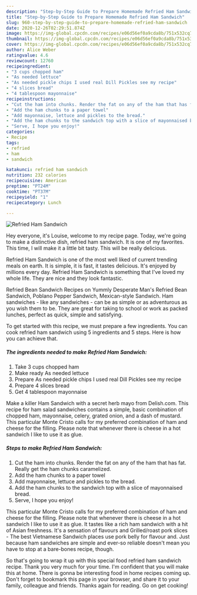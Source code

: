 ```yaml
---
description: "Step-by-Step Guide to Prepare Homemade Refried Ham Sandwich"
title: "Step-by-Step Guide to Prepare Homemade Refried Ham Sandwich"
slug: 960-step-by-step-guide-to-prepare-homemade-refried-ham-sandwich
date: 2020-12-26T02:29:51.874Z
image: https://img-global.cpcdn.com/recipes/e06d56ef0a9cda8b/751x532cq70/refried-ham-sandwich-recipe-main-photo.jpg
thumbnail: https://img-global.cpcdn.com/recipes/e06d56ef0a9cda8b/751x532cq70/refried-ham-sandwich-recipe-main-photo.jpg
cover: https://img-global.cpcdn.com/recipes/e06d56ef0a9cda8b/751x532cq70/refried-ham-sandwich-recipe-main-photo.jpg
author: Alice Weber
ratingvalue: 4.6
reviewcount: 12760
recipeingredient:
- "3 cups chopped ham"
- "As needed lettuce"
- "As needed pickle chips I used real Dill Pickles see my recipe"
- "4 slices bread"
- "4 tablespoon mayonnaise"
recipeinstructions:
- "Cut the ham into chunks. Render the fat on any of the ham that has fat. Really get the ham chunks caramelized."
- "Add the ham chunks to a paper towel"
- "Add mayonnaise, lettuce and pickles to the bread."
- "Add the ham chunks to the sandwich top with a slice of mayonnaised bread."
- "Serve, I hope you enjoy!"
categories:
- Recipe
tags:
- refried
- ham
- sandwich

katakunci: refried ham sandwich 
nutrition: 232 calories
recipecuisine: American
preptime: "PT24M"
cooktime: "PT37M"
recipeyield: "1"
recipecategory: Lunch

---
```



![Refried Ham Sandwich](https://img-global.cpcdn.com/recipes/e06d56ef0a9cda8b/751x532cq70/refried-ham-sandwich-recipe-main-photo.jpg)

Hey everyone, it's Louise, welcome to my recipe page. Today, we're going to make a distinctive dish, refried ham sandwich. It is one of my favorites. This time, I will make it a little bit tasty. This will be really delicious.

Refried Ham Sandwich is one of the most well liked of current trending meals on earth. It is simple, it is fast, it tastes delicious. It's enjoyed by millions every day. Refried Ham Sandwich is something that I've loved my whole life. They are nice and they look fantastic.

Refried Bean Sandwich Recipes on Yummly Desperate Man&#39;s Refried Bean Sandwich, Poblano Pepper Sandwich, Mexican-style Sandwich. Ham sandwiches - like any sandwiches - can be as simple or as adventurous as you wish them to be. They are great for taking to school or work as packed lunches, perfect as quick, simple and satisfying.


To get started with this recipe, we must prepare a few ingredients. You can cook refried ham sandwich using 5 ingredients and 5 steps. Here is how you can achieve that.

<!--inarticleads1-->

##### The ingredients needed to make Refried Ham Sandwich:

1. Take 3 cups chopped ham
1. Make ready As needed lettuce
1. Prepare As needed pickle chips I used real Dill Pickles see my recipe
1. Prepare 4 slices bread
1. Get 4 tablespoon mayonnaise


Make a killer Ham Sandwich with a secret herb mayo from Delish.com. This recipe for ham salad sandwiches contains a simple, basic combination of chopped ham, mayonnaise, celery, grated onion, and a dash of mustard. This particular Monte Cristo calls for my preferred combination of ham and cheese for the filling. Please note that whenever there is cheese in a hot sandwich I like to use it as glue. 

<!--inarticleads2-->

##### Steps to make Refried Ham Sandwich:

1. Cut the ham into chunks. Render the fat on any of the ham that has fat. Really get the ham chunks caramelized.
1. Add the ham chunks to a paper towel
1. Add mayonnaise, lettuce and pickles to the bread.
1. Add the ham chunks to the sandwich top with a slice of mayonnaised bread.
1. Serve, I hope you enjoy!


This particular Monte Cristo calls for my preferred combination of ham and cheese for the filling. Please note that whenever there is cheese in a hot sandwich I like to use it as glue. It tastes like a rich ham sandwich with a hit of Asian freshness. It&#39;s a sensation of flavours and Grilled/roast pork slices - The best Vietnamese Sandwich places use pork belly for flavour and. Just because ham sandwiches are simple and ever-so reliable doesn&#39;t mean you have to stop at a bare-bones recipe, though. 

So that's going to wrap it up with this special food refried ham sandwich recipe. Thank you very much for your time. I'm confident that you will make this at home. There is gonna be interesting food in home recipes coming up. Don't forget to bookmark this page in your browser, and share it to your family, colleague and friends. Thanks again for reading. Go on get cooking!
